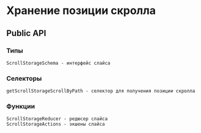 # Хранение позиции скролла
## Public API
### Типы
    ScrollStorageSchema - интерфейс слайса
### Селекторы
    getScrollStorageScrollByPath - селектор для получения позиции скролла
### Функции
    ScrollStorageReducer - редюсер слайса
    ScrollStorageActions - экшены слайса